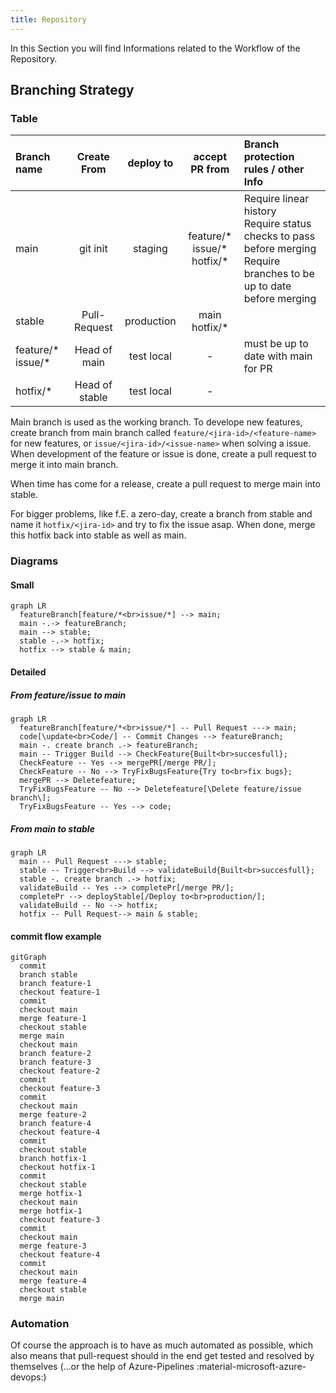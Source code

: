 ```yaml
---
title: Repository
---
```


In this Section you will find Informations related to the Workflow of the Repository.

## Branching Strategy

### Table

| Branch name            |  Create From   | deploy to  |            accept PR from            | Branch protection rules / other Info                                                                                       |
| :--------------------- | :------------: | :--------: | :----------------------------------: | :------------------------------------------------------------------------------------------------------------------------- |
| main                   |    git init    |  staging   | feature/\* <br>issue/\*<br>hotfix/\* | Require linear history<br>Require status checks to pass before merging<br>Require branches to be up to date before merging |
| stable                 |  Pull-Request  | production |          main<br>hotfix/\*           |                                                                                                                            |
| feature/\*<br>issue/\* |  Head of main  | test local |                  -                   | must be up to date with main for PR                                                                                        |
| hotfix/*               | Head of stable | test local |                  -                   |

Main branch is used as the working branch. To develope new features, create branch from main branch called `feature/<jira-id>/<feature-name>` for new features, or `issue/<jira-id>/<issue-name>` when solving a issue. When development of the feature or issue is done, create a pull request to merge it into main branch.

When time has come for a release, create a pull request to merge main into stable.

For bigger problems, like f.E. a zero-day, create a branch from stable and name it `hotfix/<jira-id>` and try to fix the issue asap. When done, merge this hotfix back into stable as well as main.

### Diagrams

#### Small

``` mermaid
graph LR
  featureBranch[feature/*<br>issue/*] --> main;
  main -.-> featureBranch;
  main --> stable;
  stable -.-> hotfix;
  hotfix --> stable & main;
```

#### Detailed

##### From feature/issue to main

``` mermaid
graph LR
  featureBranch[feature/*<br>issue/*] -- Pull Request ---> main;
  code[\update<br>Code/] -- Commit Changes --> featureBranch;
  main -. create branch .-> featureBranch;
  main -- Trigger Build --> CheckFeature{Built<br>succesfull};
  CheckFeature -- Yes --> mergePR[/merge PR/];
  CheckFeature -- No --> TryFixBugsFeature{Try to<br>fix bugs};
  mergePR --> Deletefeature;
  TryFixBugsFeature -- No --> Deletefeature[\Delete feature/issue branch\];
  TryFixBugsFeature -- Yes --> code;
```

##### From main to stable

``` mermaid
graph LR
  main -- Pull Request ---> stable;
  stable -- Trigger<br>Build --> validateBuild{Built<br>succesfull};
  stable -. create branch .-> hotfix;
  validateBuild -- Yes --> completePr[/merge PR/];
  completePr --> deployStable[/Deploy to<br>production/];
  validateBuild -- No --> hotfix;
  hotfix -- Pull Request--> main & stable;
```

#### commit flow example

``` mermaid
gitGraph
  commit
  branch stable
  branch feature-1
  checkout feature-1
  commit
  checkout main
  merge feature-1
  checkout stable
  merge main
  checkout main
  branch feature-2
  branch feature-3
  checkout feature-2
  commit
  checkout feature-3
  commit
  checkout main
  merge feature-2
  branch feature-4
  checkout feature-4
  commit
  checkout stable
  branch hotfix-1
  checkout hotfix-1
  commit
  checkout stable
  merge hotfix-1
  checkout main
  merge hotfix-1
  checkout feature-3
  commit
  checkout main
  merge feature-3
  checkout feature-4
  commit
  checkout main
  merge feature-4
  checkout stable
  merge main
```

### Automation

Of course the approach is to have as much automated as possible, which also means that pull-request should in the end get tested and resolved by themselves (...or the help of Azure-Pipelines :material-microsoft-azure-devops:)

